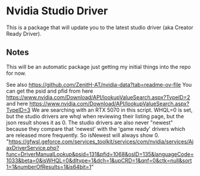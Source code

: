 # Nvidia Studio Driver

This is a package that will update you to the latest studio driver (aka Creator Ready Driver).

## Notes

This will be an automatic package just getting my initial things into the repo for now. 

See also https://github.com/ZenitH-AT/nvidia-data?tab=readme-ov-file 
You can get the psid and pfid from here https://www.nvidia.com/Download/API/lookupValueSearch.aspx?TypeID=2 and here https://www.nvidia.com/Download/API/lookupValueSearch.aspx?TypeID=3 
We are searching with an RTX 5070 in this script. WHQL=0 is set, but the studio drivers are whql when reviewing their listing page, but the json result shows it as 0. The studio drivers are also never "newest" because they compare that 'newest' with the 'game ready' drivers which are released more frequently. So isNewest will always show 0.
"https://gfwsl.geforce.com/services_toolkit/services/com/nvidia/services/AjaxDriverService.php?func=DriverManualLookup&psid=131&pfid=1068&osID=135&languageCode=1033&beta=0&isWHQL=0&dltype=1&dch=1&upCRD=1&qnf=0&ctk=null&sort1=1&numberOfResults=1&is64bit=1"
